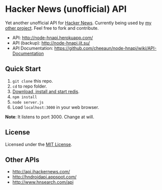 Hacker News (unofficial) API
============================

Yet another unofficial API for [Hacker News](http://news.ycombinator.com/). Currently being used by [my other project](https://github.com/cheeaun/hnmobile). Feel free to fork and contribute.

- API: <http://node-hnapi.herokuapp.com/>
- API (backup): <http://node-hnapi.jit.su/>
- API Documentation: <https://github.com/cheeaun/node-hnapi/wiki/API-Documentation>

Quick Start
----------

1. `git clone` this repo.
2. `cd` to repo folder.
3. [Download, install and start redis](http://redis.io/download).
4. `npm install`
5. `node server.js`
6. Load `localhost:3000` in your web browser.

**Note**: It listens to port 3000. Change at will.

License
-------

Licensed under the [MIT License](http://cheeaun.mit-license.org/).

Other APIs
----------

- <http://api.ihackernews.com/>
- <http://hndroidapi.appspot.com/>
- <http://www.hnsearch.com/api>